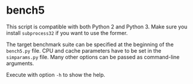 # bench5
This script is compatible with both Python 2 and Python 3. Make sure you install `subprocess32` if you want to use the former.

The target benchmark suite can be specified at the beginning of the `bench5.py` file. CPU and cache parameters have to be set in the 
`simparams.py` file. Many other options can be passed as command-line arguments.

Execute with option `-h` to show the help.
